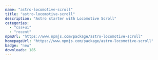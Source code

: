 ```yaml
---
name: "astro-locomotive-scroll"
title: "astro-locomotive-scroll"
description: "Astro starter with Locomotive Scroll"
categories:
  - "css+ui"
  - "recent"
npmUrl: "https://www.npmjs.com/package/astro-locomotive-scroll"
homepageUrl: "https://www.npmjs.com/package/astro-locomotive-scroll"
badge: "new"
downloads: 185
---
```

